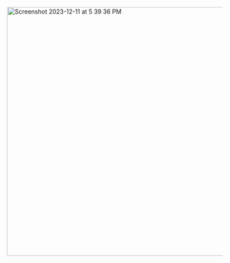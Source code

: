 <img width="581" alt="Screenshot 2023-12-11 at 5 39 36 PM" src="https://github.com/alexaleoto/pallete-picker/assets/75910458/cbc8d353-6d28-4c1b-96e4-974eb5c6b782">
